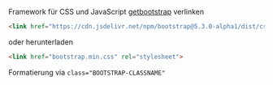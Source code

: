 Framework für CSS und JavaScript [getbootstrap](https://getbootstrap.com/docs/5.3/getting-started/download/ )
verlinken
```html
<link href="https://cdn.jsdelivr.net/npm/bootstrap@5.3.0-alpha1/dist/css/bootstrap.min.css"rel="stylesheet"integrity="sha384-GLhlTQ8iRABdZLl6O3oVMWSktQOp6b7In1Zl3/Jr59b6EGGoI1aFkw7cmDA6j6gD"crossorigin="anonymous">
```
oder herunterladen
```html
<link href="bootstrap.min.css" rel="stylesheet">
```
Formatierung via `class="BOOTSTRAP-CLASSNAME"`
